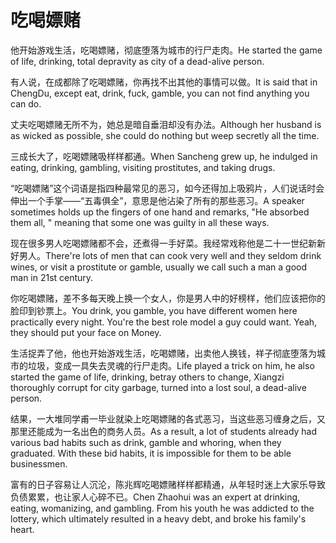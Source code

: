 # 吃喝嫖赌

<p><span class="chinese">他开始游戏生活，吃喝嫖赌，彻底堕落为城市的行尸走肉。</span><span class="english">He started the game of life, drinking, total depravity as city of a dead-alive person.</span></p>

<p><span class="chinese">有人说，在成都除了吃喝嫖赌，你再找不出其他的事情可以做。</span><span class="english">It is said that in ChengDu, except eat, drink, fuck, gamble, you can not find anything you can do.</span></p>

<p><span class="chinese">丈夫吃喝嫖赌无所不为，她总是暗自垂泪却没有办法。</span><span class="english">Although her husband is as wicked as possible, she could do nothing but weep secretly all the time.</span></p>

<p><span class="chinese">三成长大了，吃喝嫖赌吸样样都通。</span><span class="english">When Sancheng grew up, he indulged in eating, drinking, gambling, visiting prostitutes, and taking drugs.</span></p>

<p><span class="chinese">“吃喝嫖赌”这个词语是指四种最常见的恶习，如今还得加上吸鸦片，人们说话时会伸出一个手掌——“五毒俱全”，意思是他沾染了所有的那些恶习。</span><span class="english">A speaker sometimes holds up the fingers of one hand and remarks, "He absorbed them all, " meaning that some one was guilty in all these ways.</span></p>

<p><span class="chinese">现在很多男人吃喝嫖赌都不会，还煮得一手好菜。我经常戏称他是二十一世纪新新好男人。</span><span class="english">There're lots of men that can cook very well and they seldom drink wines, or visit a prostitute or gamble, usually we call such a man a good man in 21st century.</span></p>

<p><span class="chinese">你吃喝嫖赌，差不多每天晚上换一个女人，你是男人中的好榜样，他们应该把你的脸印到钞票上。</span><span class="english">You drink, you gamble, you have different women here practically every night. You're the best role model a guy could want. Yeah, they should put your face on Money.</span></p>

<p><span class="chinese">生活捉弄了他，他也开始游戏生活，吃喝嫖赌，出卖他人换钱，祥子彻底堕落为城市的垃圾，变成一具失去灵魂的行尸走肉。</span><span class="english">Life played a trick on him, he also started the game of life, drinking, betray others to change, Xiangzi thoroughly corrupt for city garbage, turned into a lost soul, a dead-alive person.</span></p>

<p><span class="chinese">结果，一大堆同学甫一毕业就染上吃喝嫖赌的各式恶习，当这些恶习缠身之后，又那里还能成为一名出色的商务人员。</span><span class="english">As a result, a lot of students already had various bad habits such as drink, gamble and whoring, when they graduated. With these bid habits, it is impossible for them to be able businessmen.</span></p>

<p><span class="chinese">富有的日子容易让人沉沦，陈兆辉吃喝嫖赌样样都精通，从年轻时迷上大家乐导致负债累累，也让家人心碎不已。</span><span class="english">Chen Zhaohui was an expert at drinking, eating, womanizing, and gambling. From his youth he was addicted to the lottery, which ultimately resulted in a heavy debt, and broke his family's heart.</span></p>

